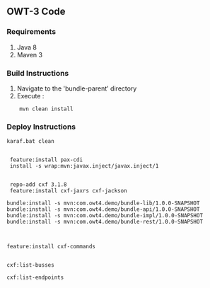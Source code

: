 ## OWT-3 Code


### Requirements
1. Java 8
2. Maven 3

### Build Instructions

1. Navigate to the 'bundle-parent' directory
2. Execute :
```
    mvn clean install
```

### Deploy Instructions
```
karaf.bat clean


 feature:install pax-cdi 
 install -s wrap:mvn:javax.inject/javax.inject/1


 repo-add cxf 3.1.8 
 feature:install cxf-jaxrs cxf-jackson 

bundle:install -s mvn:com.owt4.demo/bundle-lib/1.0.0-SNAPSHOT
bundle:install -s mvn:com.owt4.demo/bundle-api/1.0.0-SNAPSHOT
bundle:install -s mvn:com.owt4.demo/bundle-impl/1.0.0-SNAPSHOT
bundle:install -s mvn:com.owt4.demo/bundle-rest/1.0.0-SNAPSHOT



feature:install cxf-commands


cxf:list-busses 

cxf:list-endpoints 


```

